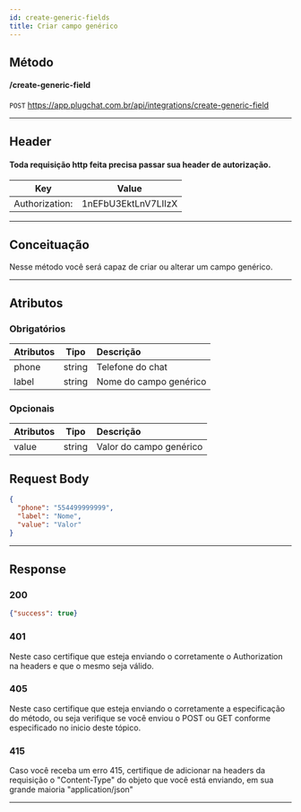 ```yaml
---
id: create-generic-fields
title: Criar campo genérico
---
```


## Método

#### /create-generic-field

`POST` https://app.plugchat.com.br/api/integrations/create-generic-field

---

## Header

#### Toda requisição http feita precisa passar sua header de autorização.

|      Key       |        Value        |
| :------------: | :-----------------: |
| Authorization: | 1nEFbU3EktLnV7LIIzX |

---

## Conceituação

Nesse método você será capaz de criar ou alterar um campo genérico.

---

## Atributos

### Obrigatórios

| Atributos |  Tipo  | Descrição              |
| :-------- | :----: | :--------------------- |
| phone     | string | Telefone do chat       |
| label     | string | Nome do campo genérico |

### Opcionais

| Atributos |  Tipo  | Descrição               |
| :-------- | :----: | :---------------------- |
| value     | string | Valor do campo genérico |

## Request Body

```json
{
  "phone": "554499999999",
  "label": "Nome",
  "value": "Valor"
}
```

---

## Response

### 200

```json
{"success": true}
```

### 401

Neste caso certifique que esteja enviando o corretamente o Authorization na headers e que o mesmo seja válido.

### 405

Neste caso certifique que esteja enviando o corretamente a especificação do método, ou seja verifique se você enviou o POST ou GET conforme especificado no inicio deste tópico.

### 415

Caso você receba um erro 415, certifique de adicionar na headers da requisição o "Content-Type" do objeto que você está enviando, em sua grande maioria "application/json"

---
